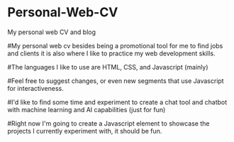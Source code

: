# Personal-Web-CV
My personal web CV and blog

#My personal web cv besides being a promotional tool for me to find jobs and clients it is also where I like to practice my web development skills.

#The languages I like to use are HTML, CSS, and Javascript (mainly)

#Feel free to suggest changes, or even new segments that use Javascript for interactiveness.

#I'd like to find some time and experiment to create a chat tool and chatbot with machine learning and AI capabilities (just for fun)

#Right now I'm going to create a Javascript element to showcase the projects I currently experiment with, it should be fun.
